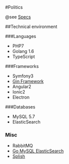 #Politics

@see [Specs](Doc/Specs.md)

##Technical environment

###Languages

* PHP7
* Golang 1.6
* TypeScript

###Frameworks

* Symfony3
* [Gin Framework](https://github.com/gin-gonic/gin)
* Angular2
* Ionic2
* Electron

###Databases

* MySQL 5.7
* ElasticSearch

### Misc

* RabbitMQ
* [Go MySQL ElasticSearch](https://github.com/siddontang/go-mysql-elasticsearch)
* [Splish](https://github.com/splitsh/lite)
